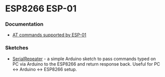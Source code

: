 # ESP8266 ESP-01

### Documentation

* [AT commands supported by ESP-01](blob/master/doc/atcommands.md)

### Sketches

* [SerialRepeater](blob/master/src/SerialRepeater/SerialRepeater.ino) - a simple Arduino sketch to pass commands typed on PC via Arduino to the ESP8266 and return response back. Useful for PC <-> Arduino <-> ESP8266 setup.
